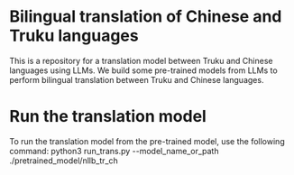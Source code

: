 # Bilingual translation of Chinese and Truku languages
This is a repository for a translation model between Truku and Chinese languages using LLMs. We build some pre-trained models from LLMs to perform bilingual translation between Truku and Chinese languages.

# Run the translation model
To run the translation model from the pre-trained model, use the following command:
python3 run_trans.py --model_name_or_path ./pretrained_model/nllb_tr_ch

